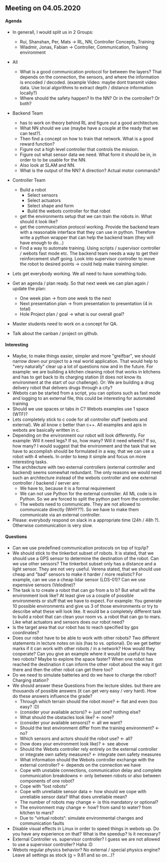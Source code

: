 
## Meeting on 04.05.2020
#### Agenda
* In generall, I would split us in 2 Groups:
  * Rui, Shanshan, Per, Mats -> RL, NN, Controller Concepts, Training  
  * Wladmir, Jonas, Fabian -> Controller, Communication, Training environment

* All
  * What is a good communication protocol for between the layers? That depends on
    the connection, the sensors, and where the information is encoded / decoded.
    (example Video: maybe dont transmit video data. Use local algorithms to extract
    depth / distance information locally?)
  * Where should the safety happen? In the NN? Or in the controller? Or both?


* Backend Team
  * has to work on theory behind RL and figure out a good architecture.
  * What NN should we use (maybe have a couple at the ready that we can test?).
  * Then find a concept on how to train that network. What is a good reward function?
  * Figure out a high level controller that controls the mission.
  * Figure out what sensor data we need. What form it should be in, in order to
    to be usable for the NN.
  * Also look at SLAM and NN.
  * What is the output of the NN? A direction? Actual motor commands?


* Controller Team
  * Build a robot
    * Select sensors
    * Select actuators
    * Select shape and form
    * Build the webots controller for that robot
  * get the environments setup that we can train the robots in. What should it
    look like?
  * get the communication protocol working. Provide the backend team with a
    reasonable interface that they can use in python. Therefore write a python
    wrapper that can help the backend team (they will have enough to do...)
  * Find a way to automate training. Using scripts / supervisor controller /
    webots fast mode etc. The backend team needs a way to get their reinforcement
    stuff going. Look into supervisor controller to move the robot to desired points
    -> could help make training simpler.

* Lets get everybody working. We all need to have something todo.
* Get an agenda / plan ready. So that next week we can plan again / update the plan:
  * One week plan -> from one week to the next
  * Next presentation plan -> from presentation to presentation (4 in total)
  * Hole Project plan / goal -> what is our overall goal?
* Master students need to work on a concept for QA.
* Talk about the canban / project on github.

#### Interesting
* Maybe, to make things easier, simpler and more "greifbar", we should narrow down
  our project to a real world application. That would help to "very naturally"
  clear up a lot of questions now and in the future. For example: we are building
  a kitchen cleaning robot that works in kitchens and has to get back to its
  charging station (it does not know its environment at the start of our challenge).
  Or: We are building a drug delivery robot that delivers drugs through a city?
* Webots can be started from a script, you can options such as fast mode and
  logging to an external file, this could be interesting for automated training
* Should we use spaces or tabs in C? Webots examples use 1 space (WTF)?
* Lets completely stick to c code for all controller stuff (webots and external).
  We all know c better than c++. All examples and apis in webots are basically
  written in c.  
* Depending on the environment our robot will look differently. For example: Will
  it need legs? If so, how many? Will it need wheels? If so, how many? I would suggest
  that the environment and the task that we have to accomplish should be formulated
  in a way, that we can use a robot with 4 wheels. In order to keep it simple and
  focus on more interesting tasks.
* The architecture with two external controllers (external controller and backend)
  seems somewhat redundant. The only reasons we would need such an architecture
  instead of the webots controller and one external controller / backend / server are:
  * We have to, because it is a formal requirement
  * We can not use Python for the external controller. All ML code is in Python.
    So we are forced to split the python part from the controller.
  * The webots need to communicate. They are not allowed to communicate directly
    (WHY??). So we have to make them communicate via an external controller.
* Please: everybody respond on slack in a appropriate time (24h / 48h ?). Otherwise
  communication is very slow.  

#### Questions
* Can we use predefined communication protocols on top of tcp/ip?
* We should stick to the tinkerbot subset of robots. It is stated, that we should
  use a GPS sensor to determine the destination of the robot. Can we use other sensors?
  The tinkerbot subset only has a distance and a light sensor. They are not very useful.
  Verena stated, that we should use cheap and "bad" sensors to make it harder / more
  realistic? For example, can we use a cheap lidar sensor (LDS-01)?
  Can we use expensive sensors (Velodine)?
* The task is to create a robot that can go from a to b? But what will the environment
  look like? At least give us a couple of possible
  environments or stuff that we have to expect. For example: You generate 10
  possible environments and give us 3 of those environments or try to describe
  what these will look like. It would be a completely different task to build
  a robot that can clean your room vs. a robot that can go to mars. Like what
  actuators and sensors does our robot need?
* Is the target area that our robot has to reach specified by gps coordinates?
* Does our robot have to be able to work with other robots? Two different statements
  in lecture notes on isis (has to vs. optional). Do we get better marks if it can
  work with other robots / in a network? How would they cooperate? Can you give an
  example where it would be useful to have two robots? Maybe to explore the space
  faster? When one robot has reached the destination it can inform the other robot
  about the way it got there and then the other robot can get there too?
* Do we need to simulate batteries and do we have to charge the robot? Charging station?
* We should answer these Questions from the lecture slides. but there are thousands of
  possible answers (it can get very easy / very hard). How do these answers influence the
  grade?
  * Through which terrain should the robot move? <- flat and even (too easy? :D)
  * (consider your available actors)? <- just one? nothing else?
  * What should the obstacles look like? <- none?
  * (consider your available sensors)? <- all we want?
  * Should the test environment differ from the training environment? <- no?
  * Which sensors and actors should the robot use? <- all?
  * (how does your environment look like)? <- see above
  * Should the Webots controller rely entirely on the external controller or integrate
    own safety measures? <- integrate own safety measures
  * What information should the Webots controller exchange with the external
    controller? <- depends on the connection we have
  * Cope with unstable connections, communication delay and
    complete communication breakdowns <- only between robots or also between
    components of one robot?
  * Cope with “lost robots”
  * Cope with unreliable sensor data <- how should we cope with unreliable sensor
    data? What does unreliable mean?
  * The number of robots may change <- is this mandatory or optional?
  * The environment may change <- how? from sand to water? from kitchen to mars?
  * Due to “virtual robots“: simulate environmental changes
    and communication faults
* Disable visual effects in Linux in order to speed things in webots up. Do you
  have any experience on that? What is the speedup? Is it necessary?
* External Controller vs. supervisor controller? I guess we are not allowed to
  use a supervisor controller? Haha :D
* Webots regular physics behavior? No external / special physics engine? Leave all
  settings as stock (g = 9.81 and so on...)?
